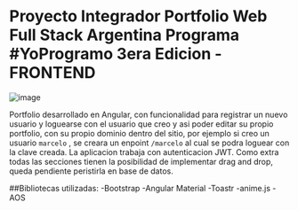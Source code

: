 # Proyecto Integrador Portfolio Web Full Stack Argentina Programa #YoProgramo 3era Edicion - FRONTEND
![image](https://user-images.githubusercontent.com/97917996/213378693-8f3a8919-d1a7-4194-9c50-538b720f9911.png)

Portfolio desarrollado en Angular, con funcionalidad para registrar un nuevo usuario y loguearse con el usuario que creo y asi poder editar su propio portfolio, con su propio dominio dentro del sitio, por ejemplo si creo un usuario `marcelo` , se creara un enpoint `/marcelo` al cual se podra loguear con la clave creada. La aplicacion trabaja con autenticacion JWT. Como extra todas las secciones tienen la posibilidad de implementar drag and drop, queda pendiente peristirla en base de datos.

##Bibliotecas utilizadas:
-Bootstrap
-Angular Material
-Toastr
-anime.js
-AOS
